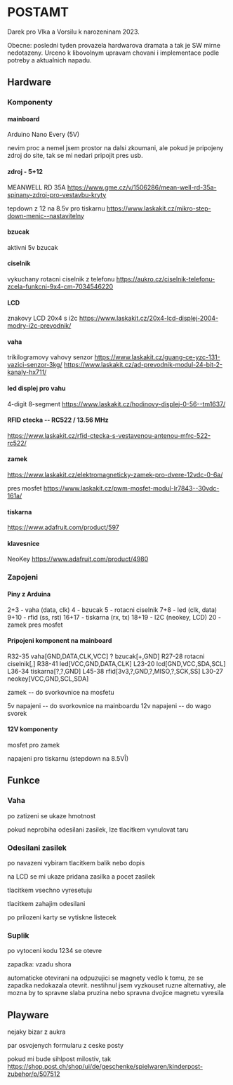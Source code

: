 # POSTAMT

Darek pro Vlka a Vorsilu k narozeninam 2023.

Obecne: posledni tyden provazela hardwarova dramata a tak je SW mirne nedotazeny. Urceno k libovolnym upravam chovani i implementace podle potreby a aktualnich napadu.

## Hardware

### Komponenty

#### mainboard

Arduino Nano Every (5V)

nevim proc a nemel jsem prostor na dalsi zkoumani, ale pokud je pripojeny zdroj do site, tak se mi nedari pripojit pres usb.

#### zdroj - 5+12

MEANWELL RD 35A
https://www.gme.cz/v/1506286/mean-well-rd-35a-spinany-zdroj-pro-vestavbu-kryty

tepdown z 12 na 8.5v pro tiskarnu
https://www.laskakit.cz/mikro-step-down-menic--nastavitelny

#### bzucak

aktivni 5v bzucak

#### ciselnik

vykuchany rotacni ciselnik z telefonu
https://aukro.cz/ciselnik-telefonu-zcela-funkcni-9x4-cm-7034546220

#### LCD 

znakovy LCD 20x4 s i2c
https://www.laskakit.cz/20x4-lcd-displej-2004-modry-i2c-prevodnik/

#### vaha

trikilogramovy vahovy senzor
https://www.laskakit.cz/guang-ce-yzc-131-vazici-senzor-3kg/
https://www.laskakit.cz/ad-prevodnik-modul-24-bit-2-kanaly-hx711/

#### led displej pro vahu

4-digit 8-segment
https://www.laskakit.cz/hodinovy-displej-0-56--tm1637/

#### RFID ctecka -- RC522 / 13.56 MHz

https://www.laskakit.cz/rfid-ctecka-s-vestavenou-antenou-mfrc-522-rc522/

#### zamek

https://www.laskakit.cz/elektromagneticky-zamek-pro-dvere-12vdc-0-6a/

pres mosfet
https://www.laskakit.cz/pwm-mosfet-modul-lr7843--30vdc-161a/

#### tiskarna

https://www.adafruit.com/product/597

#### klavesnice

NeoKey
https://www.adafruit.com/product/4980

### Zapojeni

#### Piny z Arduina

2+3 - vaha (data, clk)
4 - bzucak
5 - rotacni ciselnik
7+8 - led (clk, data)
9+10 - rfid (ss, rst)
16+17 - tiskarna (rx, tx)
18+19 - I2C (neokey, LCD)
20 - zamek pres mosfet

#### Pripojeni komponent na mainboard

R32-35 vaha[GND,DATA,CLK,VCC]
? bzucak[+,GND]
R27-28 rotacni ciselnik[*,*]
R38-41 led[VCC,GND,DATA,CLK]
L23-20 lcd[GND,VCC,SDA,SCL]
L36-34 tiskarna[?,?,GND]
L45-38 rfid[3v3,?,GND,?,MISO,?,SCK,SS]
L30-27 neokey[VCC,GND,SCL,SDA]

zamek -- do svorkovnice na mosfetu

5v napajeni -- do svorkovnice na mainboardu
12v napajeni -- do wago svorek

#### 12V komponenty

mosfet pro zamek

napajeni pro tiskarnu (stepdown na 8.5VÎ)

## Funkce

### Vaha

po zatizeni se ukaze hmotnost

pokud neprobiha odesilani zasilek, lze tlacitkem vynulovat taru

### Odesilani zasilek

po navazeni vybiram tlacitkem balik nebo dopis

na LCD se mi ukaze pridana zasilka a pocet zasilek

tlacitkem vsechno vyresetuju

tlacitkem zahajim odesilani

po prilozeni karty se vytiskne listecek

### Suplik

po vytoceni kodu 1234 se otevre

zapadka: vzadu shora

automaticke otevirani na odpuzujici se magnety vedlo k tomu, ze se zapadka nedokazala otevrit. nestihnul jsem vyzkouset ruzne alternativy, ale mozna by to spravne slaba pruzina nebo spravna dvojice magnetu vyresila

## Playware

nejaky bizar z aukra

par osvojenych formularu z ceske posty

pokud mi bude sihlpost milostiv, tak https://shop.post.ch/shop/ui/de/geschenke/spielwaren/kinderpost-zubehor/p/507512